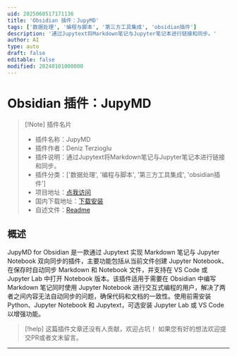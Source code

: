 ```yaml
---
uid: 2025060517171136
title: 'Obsidian 插件：JupyMD'
tags: ['数据处理', '编程与脚本', '第三方工具集成', 'obsidian插件']
description: '通过Jupytext将Markdown笔记与Jupyter笔记本进行链接和同步。'
author: AI
type: auto
draft: false
editable: false
modified: 20240101000000
---
```


# Obsidian 插件：JupyMD

> [!Note] 插件名片
> - 插件名称：JupyMD
> - 插件作者：Deniz Terzioglu
> - 插件说明：通过Jupytext将Markdown笔记与Jupyter笔记本进行链接和同步。
> - 插件分类：['数据处理', '编程与脚本', '第三方工具集成', 'obsidian插件']
> - 项目地址：[点我访问](https://github.com/d-eniz/jupymd)
> - 国内下载地址：[下载安装](https://pkmer.cn/products/plugin/pluginMarket/?jupymd)
> - 自述文件：[Readme](https://ghproxy.net/https://raw.githubusercontent.com/d-eniz/jupymd/master/README.md)



## 概述

JupyMD for Obsidian 是一款通过 Jupytext 实现 Markdown 笔记与 Jupyter Notebook 双向同步的插件，主要功能包括从当前文件创建 Jupyter Notebook、在保存时自动同步 Markdown 和 Notebook 文件，并支持在 VS Code 或 Jupyter Lab 中打开 Notebook 版本。该插件适用于需要在 Obsidian 中编写 Markdown 笔记同时使用 Jupyter Notebook 进行交互式编程的用户，解决了两者之间内容无法自动同步的问题，确保代码和文档的一致性。使用前需安装 Python、Jupyter Notebook 和 Jupytext，可选安装 Jupyter Lab 或 VS Code 以增强功能。


> [!help] 
> 这篇插件文章还没有人贡献，欢迎占坑！
> 如果您有好的想法欢迎提交PR或者文末留言。
> 

---



